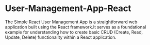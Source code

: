 # User-Management-App-React
The Simple React User Management App is a straightforward web application built using the React framework.It serves as a foundational example for understanding how to create basic CRUD (Create, Read, Update, Delete) functionality within a React application.
